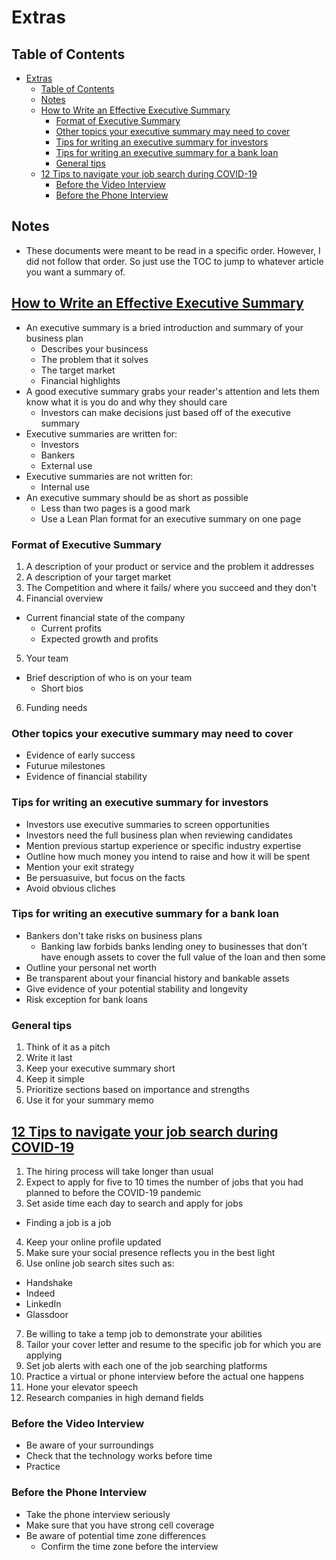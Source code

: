 # Extras

## Table of Contents

- [Extras](#extras)
  - [Table of Contents](#table-of-contents)
  - [Notes](#notes)
  - [How to Write an Effective Executive Summary](#how-to-write-an-effective-executive-summary)
    - [Format of Executive Summary](#format-of-executive-summary)
    - [Other topics your executive summary may need to cover](#other-topics-your-executive-summary-may-need-to-cover)
    - [Tips for writing an executive summary for investors](#tips-for-writing-an-executive-summary-for-investors)
    - [Tips for writing an executive summary for a bank loan](#tips-for-writing-an-executive-summary-for-a-bank-loan)
    - [General tips](#general-tips)
  - [12 Tips to navigate your job search during COVID-19](#12-tips-to-navigate-your-job-search-during-covid-19)
    - [Before the Video Interview](#before-the-video-interview)
    - [Before the Phone Interview](#before-the-phone-interview)

## Notes

- These documents were meant to be read in a specific order. However, I did not follow that order. So just use the TOC to jump to whatever article you want a summary of.

## [How to Write an Effective Executive Summary](https://articles.bplans.com/writing-an-executive-summary/)

- An executive summary is a bried introduction and summary of your business plan
  - Describes your busincess
  - The problem that it solves
  - The target market
  - Financial highlights
- A good executive summary grabs your reader's attention and lets them know what it is you do and why they should care
  - Investors can make decisions just based off of the executive summary
- Executive summaries are written for:
  - Investors
  - Bankers
  - External use
- Executive summaries are not written for:
  - Internal use
- An executive summary should be as short as possible
  - Less than two pages is a good mark
  - Use a Lean Plan format for an executive summary on one page

### Format of Executive Summary

1. A description of your product or service and the problem it addresses
2. A description of your target market
3. The Competition and where it fails/ where you succeed and they don't
4. Financial overview

- Current financial state of the company
  - Current profits
  - Expected growth and profits

5. Your team

- Brief description of who is on your team
  - Short bios

6. Funding needs

### Other topics your executive summary may need to cover

- Evidence of early success
- Futurue milestones
- Evidence of financial stability

### Tips for writing an executive summary for investors

- Investors use executive summaries to screen opportunities
- Investors need the full business plan when reviewing candidates
- Mention previous startup experience or specific industry expertise
- Outline how much money you intend to raise and how it will be spent
- Mention your exit strategy
- Be persuasuive, but focus on the facts
- Avoid obvious cliches

### Tips for writing an executive summary for a bank loan

- Bankers don't take risks on business plans
  - Banking law forbids banks lending oney to businesses that don't have enough assets to cover the full value of the loan and then some
- Outline your personal net worth
- Be transparent about your financial history and bankable assets
- Give evidence of your potential stability and longevity
- Risk exception for bank loans

### General tips

1. Think of it as a pitch
2. Write it last
3. Keep your executive summary short
4. Keep it simple
5. Prioritize sections based on importance and strengths
6. Use it for your summary memo

## [12 Tips to navigate your job search during COVID-19](https://aurora.edu/blog/au-today/2020/04/12-tips-to-navigate-your-job-search-during-covid-19.html)

1. The hiring process will take longer than usual
2. Expect to apply for five to 10 times the number of jobs that you had planned to before the COVID-19 pandemic
3. Set aside time each day to search and apply for jobs

- Finding a job is a job

4. Keep your online profile updated
5. Make sure your social presence reflects you in the best light
6. Use online job search sites such as:

- Handshake
- Indeed
- LinkedIn
- Glassdoor

7. Be willing to take a temp job to demonstrate your abilities
8. Tailor your cover letter and resume to the specific job for which you are applying
9. Set job alerts with each one of the job searching platforms
10. Practice a virtual or phone interview before the actual one happens
11. Hone your elevator speech
12. Research companies in high demand fields

### Before the Video Interview

- Be aware of your surroundings
- Check that the technology works before time
- Practice

### Before the Phone Interview

- Take the phone interview seriously
- Make sure that you have strong cell coverage
- Be aware of potential time zone differences
  - Confirm the time zone before the interview
